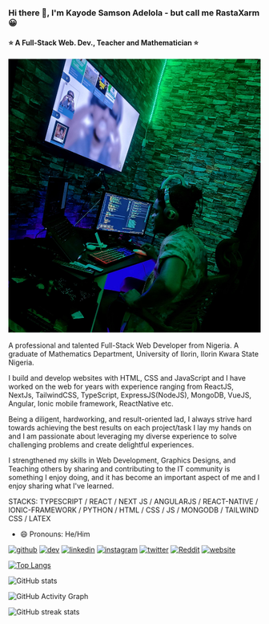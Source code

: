 ### Hi there 👋, I'm Kayode Samson Adelola - but call me RastaXarm :grinning:
#### :star: A Full-Stack Web. Dev., Teacher and Mathematician :star:
![:star: I am a Full-Stack Web. Dev., Teacher, Mathematician :star:](https://github.com/xarmzon/xarmzon/blob/main/rasta_workspace.jpg)

A professional and talented Full-Stack Web Developer from Nigeria. A graduate of Mathematics Department, University of Ilorin, Ilorin Kwara State Nigeria.

I build and develop websites with HTML, CSS and JavaScript and I have worked on the web for years with experience ranging from ReactJS, NextJs, TailwindCSS, TypeScript, ExpressJS(NodeJS), MongoDB, VueJS, Angular, Ionic mobile framework, ReactNative etc.

Being a diligent, hardworking, and result-oriented lad, I always strive hard towards achieving the best results on each project/task I lay my hands on and I am passionate about leveraging my diverse experience to solve challenging problems and create delightful experiences.

I strengthened my skills in Web Development, Graphics Designs, and Teaching others by sharing and contributing to the IT community is something I enjoy doing, and it has become an important aspect of me and I enjoy sharing what I've learned.


STACKS: TYPESCRIPT / REACT / NEXT JS / ANGULARJS / REACT-NATIVE / IONIC-FRAMEWORK / PYTHON / HTML / CSS / JS / MONGODB / TAILWIND CSS / LATEX

- 😄 Pronouns: He/Him 


[<img src='https://cdn.jsdelivr.net/npm/simple-icons@3.0.1/icons/github.svg' alt='github' height='40'>](https://github.com/xarmzon)  [<img src='https://cdn.jsdelivr.net/npm/simple-icons@3.0.1/icons/dev-dot-to.svg' alt='dev' height='40'>](https://dev.to/xarmzon)  [<img src='https://cdn.jsdelivr.net/npm/simple-icons@3.0.1/icons/linkedin.svg' alt='linkedin' height='40'>](https://www.linkedin.com/in/rastaxarm/)  [<img src='https://cdn.jsdelivr.net/npm/simple-icons@3.0.1/icons/instagram.svg' alt='instagram' height='40'>](https://www.instagram.com/rastaxarm/)  [<img src='https://cdn.jsdelivr.net/npm/simple-icons@3.0.1/icons/twitter.svg' alt='twitter' height='40'>](https://twitter.com/rastaxarm)  [<img src='https://cdn.jsdelivr.net/npm/simple-icons@3.0.1/icons/reddit.svg' alt='Reddit' height='40'>](https://www.reddit.com/user/rastaxarm)  [<img src='https://cdn.jsdelivr.net/npm/simple-icons@3.0.1/icons/icloud.svg' alt='website' height='40'>](https://rasta-sigma.vercel.app/)  

[![Top Langs](https://github-readme-stats.vercel.app/api/top-langs/?username=xarmzon)](https://github.com/anuraghazra/github-readme-stats)

![GitHub stats](https://github-readme-stats.vercel.app/api?username=xarmzon&show_icons=true)  

![GitHub Activity Graph](https://activity-graph.herokuapp.com/graph?username=xarmzon)  

![GitHub streak stats](https://github-readme-streak-stats.herokuapp.com/?user=xarmzon)  

